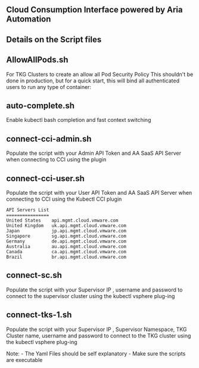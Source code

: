 
## Cloud Consumption Interface powered by Aria Automation

## Details on the Script files 


## AllowAllPods.sh
For TKG Clusters to create an allow all Pod Security Policy
This shouldn't be done in production, but for a quick start, this will bind all authenticated users to run any type of container:

## auto-complete.sh
Enable kubectl bash completion and fast context switching

## connect-cci-admin.sh  
Populate the script with your Admin API Token and AA SaaS API Server when connecting to CCI using the plugin

## connect-cci-user.sh  
Populate the script with your User API Token and AA SaaS API Server when connecting to CCI using the Kubectl CCI plugin

```
API Servers List
================
United States    api.mgmt.cloud.vmware.com
United Kingdom   uk.api.mgmt.cloud.vmware.com
Japan            jp.api.mgmt.cloud.vmware.com
Singapore        sg.api.mgmt.cloud.vmware.com
Germany          de.api.mgmt.cloud.vmware.com
Australia        au.api.mgmt.cloud.vmware.com
Canada           ca.api.mgmt.cloud.vmware.com
Brazil           br.api.mgmt.cloud.vmware.com
```
## connect-sc.sh
Populate the script with your Supervisor IP , username and password to connect to the supervisor cluster using the kubectl vsphere plug-ing 

## connect-tks-1.sh
Populate the script with your Supervisor IP , Supervisor Namespace, TKG Cluster name, username and password to connect to the TKG cluster using the kubectl vsphere plug-ing 


Note: - The Yaml Files should be self explanatory 
      - Make sure the scripts are executable 